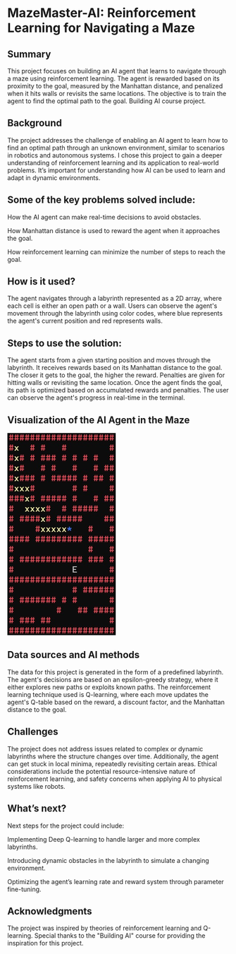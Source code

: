 # MazeMaster-AI: Reinforcement Learning for Navigating a Maze

## **Summary**

This project focuses on building an AI agent that learns to navigate through a maze using reinforcement learning. The agent is rewarded based on its proximity to the goal, measured by the Manhattan distance, and penalized when it hits walls or revisits the same locations. The objective is to train the agent to find the optimal path to the goal. Building AI course project.

## **Background**

The project addresses the challenge of enabling an AI agent to learn how to find an optimal path through an unknown environment, similar to scenarios in robotics and autonomous systems. I chose this project to gain a deeper understanding of reinforcement learning and its application to real-world problems. It’s important for understanding how AI can be used to learn and adapt in dynamic environments.

## **Some of the key problems solved include:**

How the AI agent can make real-time decisions to avoid obstacles.

How Manhattan distance is used to reward the agent when it approaches the goal.

How reinforcement learning can minimize the number of steps to reach the goal.

## **How is it used?**
The agent navigates through a labyrinth represented as a 2D array, where each cell is either an open path or a wall. Users can observe the agent's movement through the labyrinth using color codes, where blue represents the agent's current position and red represents walls.

## **Steps to use the solution:**
The agent starts from a given starting position and moves through the labyrinth. It receives rewards based on its Manhattan distance to the goal. The closer it gets to the goal, the higher the reward. Penalties are given for hitting walls or revisiting the same location. Once the agent finds the goal, its path is optimized based on accumulated rewards and penalties. The user can observe the agent's progress in real-time in the terminal.

## **Visualization of the AI Agent in the Maze**
![image of the AI agent in the Maze](/MazeMasterAI.jpg)


## **Data sources and AI methods**
The data for this project is generated in the form of a predefined labyrinth. The agent's decisions are based on an epsilon-greedy strategy, where it either explores new paths or exploits known paths. The reinforcement learning technique used is Q-learning, where each move updates the agent's Q-table based on the reward, a discount factor, and the Manhattan distance to the goal.

## **Challenges**
The project does not address issues related to complex or dynamic labyrinths where the structure changes over time. Additionally, the agent can get stuck in local minima, repeatedly revisiting certain areas. Ethical considerations include the potential resource-intensive nature of reinforcement learning, and safety concerns when applying AI to physical systems like robots.

## **What’s next?**
Next steps for the project could include:

Implementing Deep Q-learning to handle larger and more complex labyrinths.

Introducing dynamic obstacles in the labyrinth to simulate a changing environment.

Optimizing the agent’s learning rate and reward system through parameter fine-tuning.

## **Acknowledgments**

The project was inspired by theories of reinforcement learning and Q-learning. Special thanks to the "Building AI" course for providing the inspiration for this project.
